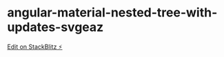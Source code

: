 # angular-material-nested-tree-with-updates-svgeaz

[Edit on StackBlitz ⚡️](https://stackblitz.com/edit/angular-material-nested-tree-with-updates-svgeaz)